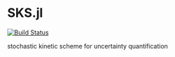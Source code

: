 # SKS.jl

[![Build Status](https://travis-ci.com/vavrines/SKS.jl.svg?branch=master)](https://travis-ci.com/vavrines/SKS.jl)

stochastic kinetic scheme for uncertainty quantification
